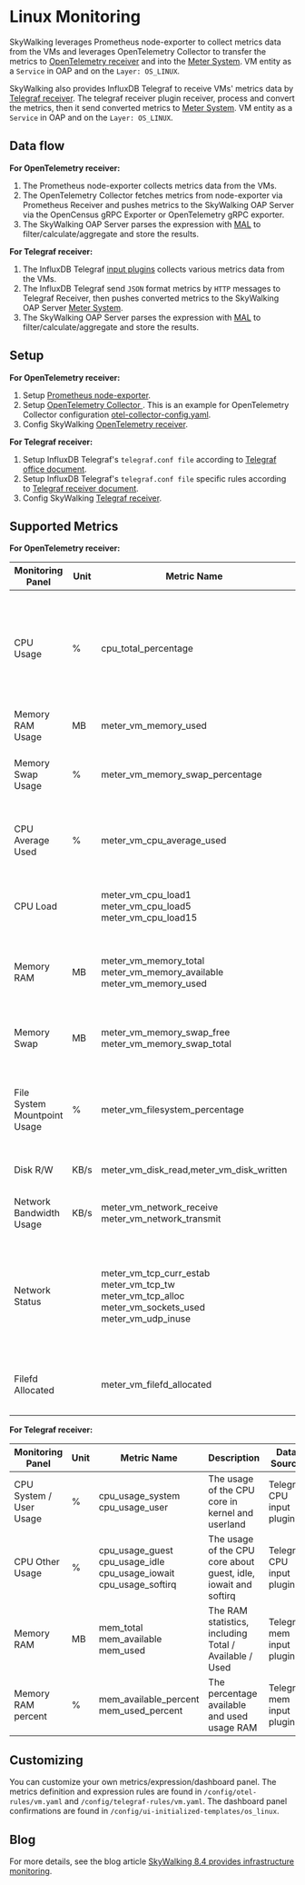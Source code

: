 # Linux Monitoring
SkyWalking leverages Prometheus node-exporter to collect metrics data from the VMs and leverages OpenTelemetry Collector to transfer the metrics to
[OpenTelemetry receiver](opentelemetry-receiver.md) and into the [Meter System](./../../concepts-and-designs/meter.md).
VM entity as a `Service` in OAP and on the `Layer: OS_LINUX`.

SkyWalking also provides InfluxDB Telegraf to receive VMs' metrics data by [Telegraf receiver](./telegraf-receiver.md).
The telegraf receiver plugin receiver, process and convert the metrics, then it send converted metrics to [Meter System](./../../concepts-and-designs/meter.md).
VM entity as a `Service` in OAP and on the `Layer: OS_LINUX`.

## Data flow
**For OpenTelemetry receiver:**
1. The Prometheus node-exporter collects metrics data from the VMs.
2. The OpenTelemetry Collector fetches metrics from node-exporter via Prometheus Receiver and pushes metrics to the SkyWalking OAP Server via the OpenCensus gRPC Exporter or OpenTelemetry gRPC exporter.
3. The SkyWalking OAP Server parses the expression with [MAL](../../concepts-and-designs/mal.md) to filter/calculate/aggregate and store the results.

**For Telegraf receiver:**
1. The InfluxDB Telegraf [input plugins](https://docs.influxdata.com/telegraf/v1.24/plugins/) collects various metrics data from the VMs.
2. The InfluxDB Telegraf send `JSON` format metrics by `HTTP` messages to Telegraf Receiver, then pushes converted metrics to the SkyWalking OAP Server [Meter System](./../../concepts-and-designs/meter.md).
3. The SkyWalking OAP Server parses the expression with [MAL](../../concepts-and-designs/mal.md) to filter/calculate/aggregate and store the results.

## Setup
**For OpenTelemetry receiver:**
1. Setup [Prometheus node-exporter](https://prometheus.io/docs/guides/node-exporter/).
2. Setup [OpenTelemetry Collector ](https://opentelemetry.io/docs/collector/). This is an example for OpenTelemetry Collector configuration [otel-collector-config.yaml](../../../../test/e2e-v2/cases/vm/prometheus-node-exporter/otel-collector-config.yaml).
3. Config SkyWalking [OpenTelemetry receiver](opentelemetry-receiver.md).

**For Telegraf receiver:**
1. Setup InfluxDB Telegraf's `telegraf.conf file` according to [Telegraf office document](https://docs.influxdata.com/telegraf/v1.24/).
2. Setup InfluxDB Telegraf's `telegraf.conf file` specific rules according to [Telegraf receiver document](telegraf-receiver.md).
3. Config SkyWalking [Telegraf receiver](telegraf-receiver.md).

## Supported Metrics
**For OpenTelemetry receiver:**

| Monitoring Panel             | Unit | Metric Name                                                                                                             | Description                                                                                    | Data Source              |
|------------------------------|------|-------------------------------------------------------------------------------------------------------------------------|------------------------------------------------------------------------------------------------|--------------------------|
| CPU Usage                    | %    | cpu_total_percentage                                                                                                    | The total percentage usage of the CPU core. If there are 2 cores, the maximum usage is 200%.   | Prometheus node-exporter |
| Memory RAM Usage             | MB   | meter_vm_memory_used                                                                                                    | The total RAM usage                                                                            | Prometheus node-exporter |
| Memory Swap Usage            | %    | meter_vm_memory_swap_percentage                                                                                         | The percentage usage of swap memory                                                            | Prometheus node-exporter |
| CPU Average Used             | %    | meter_vm_cpu_average_used                                                                                               | The percentage usage of the CPU core in each mode                                              | Prometheus node-exporter |
| CPU Load                     |      | meter_vm_cpu_load1<br />meter_vm_cpu_load5<br />meter_vm_cpu_load15                                                     | The CPU 1m / 5m / 15m average load                                                             | Prometheus node-exporter |
| Memory RAM                   | MB   | meter_vm_memory_total<br />meter_vm_memory_available<br />meter_vm_memory_used                                          | The RAM statistics, including Total / Available / Used                                         | Prometheus node-exporter |
| Memory Swap                  | MB   | meter_vm_memory_swap_free<br />meter_vm_memory_swap_total                                                               | Swap memory statistics, including Free / Total                                                 | Prometheus node-exporter |
| File System Mountpoint Usage | %    | meter_vm_filesystem_percentage                                                                                          | The percentage usage of the file system at each mount point                                    | Prometheus node-exporter |
| Disk R/W                     | KB/s | meter_vm_disk_read,meter_vm_disk_written                                                                                | The disk read and written                                                                      | Prometheus node-exporter |
| Network Bandwidth Usage      | KB/s | meter_vm_network_receive<br />meter_vm_network_transmit                                                                 | The network receive and transmit                                                               | Prometheus node-exporter |
| Network Status               |      | meter_vm_tcp_curr_estab<br />meter_vm_tcp_tw<br />meter_vm_tcp_alloc<br />meter_vm_sockets_used<br />meter_vm_udp_inuse | The number of TCPs established / TCP time wait / TCPs allocated / sockets in use / UDPs in use | Prometheus node-exporter |
| Filefd Allocated             |      | meter_vm_filefd_allocated                                                                                               | The number of file descriptors allocated                                                       | Prometheus node-exporter |

**For Telegraf receiver:**

| Monitoring Panel        | Unit | Metric Name                                                                      | Description                                                     | Data Source               |
|-------------------------|------|----------------------------------------------------------------------------------|-----------------------------------------------------------------|---------------------------|
| CPU System / User Usage | %    | cpu_usage_system<br />cpu_usage_user                                             | The usage of the CPU core in kernel and userland                | Telegraf CPU input plugin |
| CPU Other Usage         | %    | cpu_usage_guest<br />cpu_usage_idle<br />cpu_usage_iowait<br />cpu_usage_softirq | The usage of the CPU core about guest, idle, iowait and softirq | Telegraf CPU input plugin |
| Memory RAM              | MB   | mem_total<br />mem_available<br />mem_used                                       | The RAM statistics, including Total / Available / Used          | Telegraf mem input plugin |
| Memory RAM percent      | %    | mem_available_percent<br />mem_used_percent                                      | The percentage available and used usage RAM                     | Telegraf mem input plugin |


## Customizing
You can customize your own metrics/expression/dashboard panel.
The metrics definition and expression rules are found in `/config/otel-rules/vm.yaml` and `/config/telegraf-rules/vm.yaml`.
The dashboard panel confirmations are found in `/config/ui-initialized-templates/os_linux`.

## Blog
For more details, see the blog article [SkyWalking 8.4 provides infrastructure monitoring](https://skywalking.apache.org/blog/2021-02-07-infrastructure-monitoring/).
